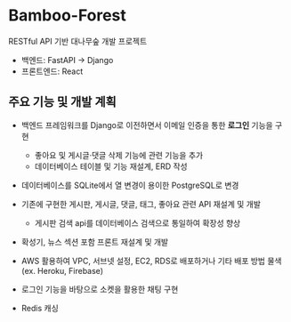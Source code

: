 # Bamboo-Forest

RESTful API 기반 대나무숲 개발 프로젝트
- 백엔드: FastAPI → Django
- 프론트엔드: React

## 주요 기능 및 개발 계획

- 백엔드 프레임워크를 Django로 이전하면서 이메일 인증을 통한 **로그인** 기능을 구현
    - 좋아요 및 게시글·댓글 삭제 기능에 관련 기능을 추가
    - 데이터베이스 테이블 및 기능 재설계, ERD 작성

- 데이터베이스를 SQLite에서 열 변경이 용이한 PostgreSQL로 변경

- 기존에 구현한 게시판, 게시글, 댓글, 태그, 좋아요 관련 API 재설계 및 개발
    - 게시판 검색 api를 데이터베이스 검색으로 통일하여 확장성 향상

- 확성기, 뉴스 섹션 포함 프론트 재설계 및 개발

- AWS 활용하여 VPC, 서브넷 설정, EC2, RDS로 배포하거나 기타 배포 방법 물색(ex. Heroku, Firebase)

- 로그인 기능을 바탕으로 소켓을 활용한 채팅 구현

- Redis 캐싱
